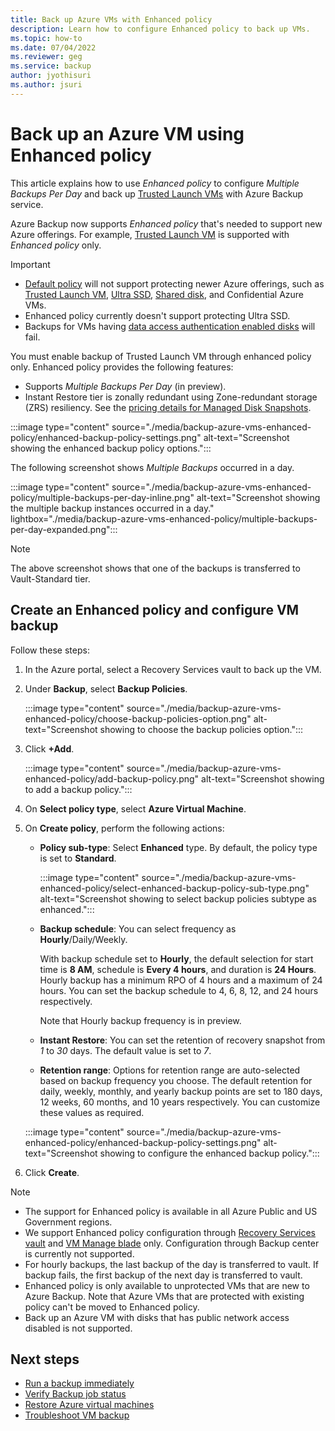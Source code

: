 ```yaml
---
title: Back up Azure VMs with Enhanced policy
description: Learn how to configure Enhanced policy to back up VMs.
ms.topic: how-to
ms.date: 07/04/2022
ms.reviewer: geg
ms.service: backup
author: jyothisuri
ms.author: jsuri
---
```

# Back up an Azure VM using Enhanced policy

This article explains how to use _Enhanced policy_ to configure _Multiple Backups Per Day_ and back up [Trusted Launch VMs](../virtual-machines/trusted-launch.md) with Azure Backup service.

Azure Backup now supports _Enhanced policy_ that's needed to support new Azure offerings. For example, [Trusted Launch VM](../virtual-machines/trusted-launch.md) is supported with _Enhanced policy_ only.

>[!Important]
>- [Default policy](./backup-during-vm-creation.md#create-a-vm-with-backup-configured) will not support protecting newer Azure offerings, such as [Trusted Launch VM](backup-support-matrix-iaas.md#tvm-backup), [Ultra SSD](backup-support-matrix-iaas.md#vm-storage-support), [Shared disk](backup-support-matrix-iaas.md#vm-storage-support), and Confidential Azure VMs.
>- Enhanced policy currently doesn't support protecting Ultra SSD.
>- Backups for VMs having [data access authentication enabled disks](../virtual-machines/windows/download-vhd.md?tabs=azure-portal#secure-downloads-and-uploads-with-azure-ad) will fail.

You must enable backup of Trusted Launch VM through enhanced policy only. Enhanced policy provides the following features:

- Supports *Multiple Backups Per Day* (in preview).
- Instant Restore tier is zonally redundant using Zone-redundant storage (ZRS) resiliency. See the [pricing details for Managed Disk Snapshots](https://azure.microsoft.com/pricing/details/managed-disks/).

:::image type="content" source="./media/backup-azure-vms-enhanced-policy/enhanced-backup-policy-settings.png" alt-text="Screenshot showing the enhanced backup policy options.":::

The following screenshot shows _Multiple Backups_ occurred in a day.

:::image type="content" source="./media/backup-azure-vms-enhanced-policy/multiple-backups-per-day-inline.png" alt-text="Screenshot showing the multiple backup instances occurred in a day." lightbox="./media/backup-azure-vms-enhanced-policy/multiple-backups-per-day-expanded.png":::

>[!Note]
>The above screenshot shows that one of the backups is transferred to Vault-Standard tier.

## Create an Enhanced policy and configure VM backup

Follow these steps:

1. In the Azure portal, select a Recovery Services vault to back up the VM.

2. Under **Backup**, select **Backup Policies**.

   :::image type="content" source="./media/backup-azure-vms-enhanced-policy/choose-backup-policies-option.png" alt-text="Screenshot showing to choose the backup policies option.":::

3. Click **+Add**.

   :::image type="content" source="./media/backup-azure-vms-enhanced-policy/add-backup-policy.png" alt-text="Screenshot showing to add a backup policy.":::

4. On **Select policy type**, select **Azure Virtual Machine**.

5. On **Create policy**, perform the following actions:

   - **Policy sub-type**: Select **Enhanced** type. By default, the policy type is set to **Standard**.
   
     :::image type="content" source="./media/backup-azure-vms-enhanced-policy/select-enhanced-backup-policy-sub-type.png" alt-text="Screenshot showing to select backup policies subtype as enhanced.":::
	 
   - **Backup schedule**: You can select frequency as **Hourly**/Daily/Weekly.
	  
     With backup schedule set to **Hourly**, the default selection for start time is **8 AM**, schedule is **Every 4 hours**, and duration is **24 Hours**. Hourly backup has a minimum RPO of 4 hours and a maximum of 24 hours. You can set the backup schedule to 4, 6, 8, 12, and 24 hours respectively.

     Note that Hourly backup frequency is in preview.
   
   - **Instant Restore**: You can set the retention of recovery snapshot from _1_ to _30_ days. The default value is set to _7_.
   - **Retention range**: Options for retention range are auto-selected based on backup frequency you choose. The default retention for daily, weekly, monthly, and yearly backup points are set to 180 days, 12 weeks, 60 months, and 10 years respectively. You can customize these values as required.
   
   :::image type="content" source="./media/backup-azure-vms-enhanced-policy/enhanced-backup-policy-settings.png" alt-text="Screenshot showing to configure the enhanced backup policy.":::
   
6. Click **Create**.

>[!Note]
>- The support for Enhanced policy is available in all Azure Public and US Government regions.
>- We support Enhanced policy configuration through [Recovery Services vault](./backup-azure-arm-vms-prepare.md) and [VM Manage blade](./backup-during-vm-creation.md#start-a-backup-after-creating-the-vm) only. Configuration through Backup center is currently not supported.
>- For hourly backups, the last backup of the day is transferred to vault. If backup fails, the first backup of the next day is transferred to vault.
>- Enhanced policy is only available to unprotected VMs that are new to Azure Backup. Note that Azure VMs that are protected with existing policy can't be moved to Enhanced policy.
>- Back up an Azure VM with disks that has public network access disabled is not supported.

## Next steps

- [Run a backup immediately](./backup-azure-vms-first-look-arm.md#run-a-backup-immediately)
- [Verify Backup job status](./backup-azure-arm-vms-prepare.md#verify-backup-job-status)
- [Restore Azure virtual machines](./backup-azure-arm-restore-vms.md#restore-disks)
- [Troubleshoot VM backup](backup-azure-vms-troubleshoot.md#usererrormigrationfromtrustedlaunchvm-tonontrustedvmnotallowed)

